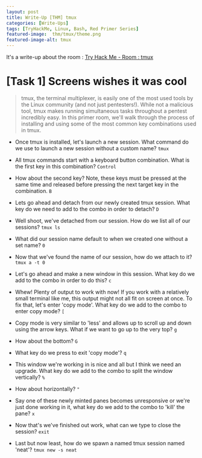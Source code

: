 ```yaml
---
layout: post
title: Write-Up [THM] tmux
categories: [Write-Ups]
tags: [TryHackMe, Linux, Bash, Red Primer Series]
featured-image:  thm/tmux/theme.png
featured-image-alt: tmux
---
```


It's a write-up about the room : [Try Hack Me - Room : tmux](https://tryhackme.com/room/rptmux)

# [Task 1] Screens wishes it was cool

> tmux, the terminal multiplexer, is easily one of the most used tools by the Linux community (and not just pentesters!). While not a malicious tool, tmux makes running simultaneous tasks throughout a pentest incredibly easy. In this primer room, we'll walk through the process of installing and using some of the most common key combinations used in tmux.

* Once tmux is installed, let's launch a new session. What command do we use to launch a new session without a custom name? `tmux`

* All tmux commands start with a keyboard button combination. What is the first key in this combination? `Control`

* How about the second key? Note, these keys must be pressed at the same time and released before pressing the next target key in the combination. `B`

* Lets go ahead and detach from our newly created tmux session. What key do we need to add to the combo in order to detach? `D`

* Well shoot, we've detached from our session. How do we list all of our sessions? `tmux ls`

* What did our session name default to when we created one without a set name? `0`

* Now that we've found the name of our session, how do we attach to it? `tmux a -t 0`

* Let's go ahead and make a new window in this session. What key do we add to the combo in order to do this? `c`

* Whew! Plenty of output to work with now! If you work with a relatively small terminal like me, this output might not all fit on screen at once. To fix that, let's enter 'copy mode'. What key do we add to the combo to enter copy mode? `[`

* Copy mode is very similar to 'less' and allows up to scroll up and down using the arrow keys. What if we want to go up to the very top? `g`

* How about the bottom? `G`

* What key do we press to exit 'copy mode'? `q`

* This window we're working in is nice and all but I think we need an upgrade. What key do we add to the combo to split the window vertically? `%`

* How about horizontally? `"`

* Say one of these newly minted panes becomes unresponsive or we're just done working in it, what key do we add to the combo to 'kill' the pane? `x`

* Now that's we've finished out work, what can we type to close the session? `exit`

* Last but now least, how do we spawn a named tmux session named 'neat'? `tmux new -s neat`